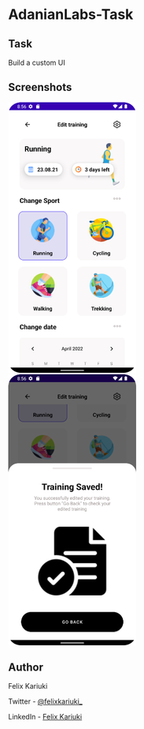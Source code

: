 # AdanianLabs-Task

## Task 

Build a custom UI

## Screenshots

<img src="/screenshots/image1.png" width="260">&emsp;
<img src="/screenshots/image2.png" width="260">

## Author
Felix Kariuki

Twitter - [@felixkariuki_](https://twitter.com/felixkariuki_)

LinkedIn - [Felix Kariuki](https://www.linkedin.com/in/felix-kariuki/)
